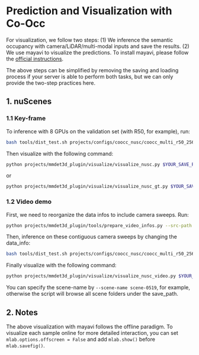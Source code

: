 # Prediction and Visualization with Co-Occ

For visualization, we follow two steps: (1) We inference the semantic occupancy with camera/LiDAR/multi-modal inputs and save the results. (2) We use mayavi to visualize the predictions. To install mayavi, please follow the [official instructions](http://docs.enthought.com/mayavi/mayavi/).

The above steps can be simplified by removing the saving and loading process if your server is able to perform both tasks, but we can only provide the two-step practices here.

## 1. nuScenes

### 1.1 Key-frame

To inference with 8 GPUs on the validation set (with R50, for example), run:
```bash
bash tools/dist_test.sh projects/configs/coocc_nusc/coocc_multi_r50_256x704.py $YOUR_CKPT 8 --pred-save $YOUR_SAVE_PATH
```

Then visualize with the following command:
```bash
python projects/mmdet3d_plugin/visualize/visualize_nusc.py $YOUR_SAVE_PATH $YOUR_VISUALIZE_SAVE_PATH
```
or
```bash
python projects/mmdet3d_plugin/visualize/visualize_nusc_gt.py $YOUR_SAVE_PATH $YOUR_VISUALIZE_SAVE_PATH
```

### 1.2 Video demo

First, we need to reorganize the data infos to include camera sweeps. Run:
```bash
python projects/mmdet3d_plugin/tools/prepare_video_infos.py --src-path data/nuscenes_infos_temporal_val.pkl --dst-path data/nuscenes_infos_temporal_val_visualize.pkl --data-path data/nuscenes
```

Then, inference on these contiguous camera sweeps by changing the data_info:
```bash
bash tools/dist_test.sh projects/configs/coocc_nusc/coocc_multi_r50_256x704.py $YOUR_CKPT 8 --pred-save $YOUR_SAVE_PATH --cfg-options data.test.ann_file=data/nuscenes_infos_temporal_val_visualize.pkl
```

Finally visualize with the following command:
```bash
python projects/mmdet3d_plugin/visualize/visualize_nusc_video.py $YOUR_SAVE_PATH $YOUR_VISUALIZE_SAVE_PATH
```
You can specify the scene-name by `--scene-name scene-0519`, for example, otherwise the script will browse all scene folders under the save_path.

## 2. Notes

The above visualization with mayavi follows the offline paradigm. To visualize each sample online for more detailed interaction, you can set `mlab.options.offscreen = False` and add `mlab.show()` before `mlab.savefig()`.
